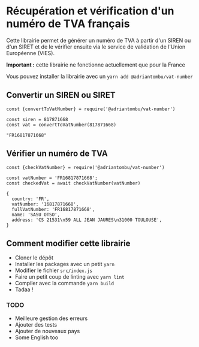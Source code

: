 # Récupération et vérification d'un numéro de TVA français
Cette librairie permet de générer un numéro de TVA à partir d'un SIREN ou d'un SIRET et de le vérifier ensuite via le service de validation de l'Union Européenne (VIES).

**Important :** cette librairie ne fonctionne actuellement que pour la France

Vous pouvez installer la librairie avec un `yarn add @adriantombu/vat-number`

## Convertir un SIREN ou SIRET
```
const {convertToVatNumber} = require('@adriantombu/vat-number')

const siren = 817871668
const vat = convertToVatNumber(817871668)

"FR16817871668"
```

## Vérifier un numéro de TVA
```
const {checkVatNumber} = require('@adriantombu/vat-number')

const vatNumber = 'FR16817871668';
const checkedVat = await checkVatNumber(vatNumber)

{
  country: 'FR',
  vatNumber: '16817871668',
  fullVatNumber: 'FR16817871668',
  name: 'SASU OTSO',
  address: 'CS 21531\n59 ALL JEAN JAURES\n31000 TOULOUSE',
}
```

## Comment modifier cette librairie
* Cloner le dépôt
* Installer les packages avec un petit `yarn`
* Modifier le fichier `src/index.js`
* Faire un petit coup de linting avec `yarn lint`
* Compiler avec la commande `yarn build`
* Tadaa !

### TODO
* Meilleure gestion des erreurs
* Ajouter des tests
* Ajouter de nouveaux pays
* Some English too
